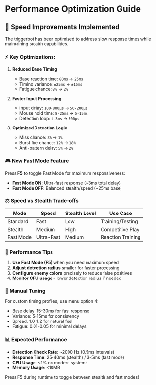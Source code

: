 # Performance Optimization Guide

## 🚀 Speed Improvements Implemented

The triggerbot has been optimized to address slow response times while maintaining stealth capabilities.

### ⚡ Key Optimizations:

1. **Reduced Base Timing**
   - Base reaction time: `80ms` → `25ms`
   - Timing variance: `±25ms` → `±15ms`
   - Fatigue chance: `8%` → `2%`

2. **Faster Input Processing**
   - Input delay: `100-800μs` → `50-200μs`
   - Mouse hold time: `8-25ms` → `5-15ms`
   - Detection loop: `1-3ms` → `500μs`

3. **Optimized Detection Logic**
   - Miss chance: `3%` → `1%`
   - Burst fire chance: `12%` → `18%`
   - Anti-pattern delay: `5%` → `2%`

### 🎮 New Fast Mode Feature

Press **F5** to toggle Fast Mode for maximum responsiveness:

- **Fast Mode ON**: Ultra-fast response (~3ms total delay)
- **Fast Mode OFF**: Balanced stealth/speed (~25ms base)

### ⚖️ Speed vs Stealth Trade-offs

| Mode | Speed | Stealth Level | Use Case |
|------|-------|---------------|----------|
| Standard | Fast | Low | Training/Testing |
| Stealth | Medium | High | Competitive Play |
| Fast Mode | Ultra-Fast | Medium | Reaction Training |

### 🎯 Performance Tips

1. **Use Fast Mode (F5)** when you need maximum speed
2. **Adjust detection radius** smaller for faster processing
3. **Configure enemy colors** precisely to reduce false positives
4. **Monitor CPU usage** - lower detection radius if needed

### 🔧 Manual Tuning

For custom timing profiles, use menu option 4:
- Base delay: 15-30ms for fast response
- Variance: 5-15ms for consistency
- Spread: 1.0-1.2 for natural feel
- Fatigue: 0.01-0.05 for minimal delays

### 📊 Expected Performance

- **Detection Check Rate**: ~2000 Hz (0.5ms intervals)
- **Response Time**: 25-40ms (stealth) / 3-5ms (fast mode)
- **CPU Usage**: <1% on modern systems
- **Memory Usage**: <10MB

Press F5 during runtime to toggle between stealth and fast modes!
